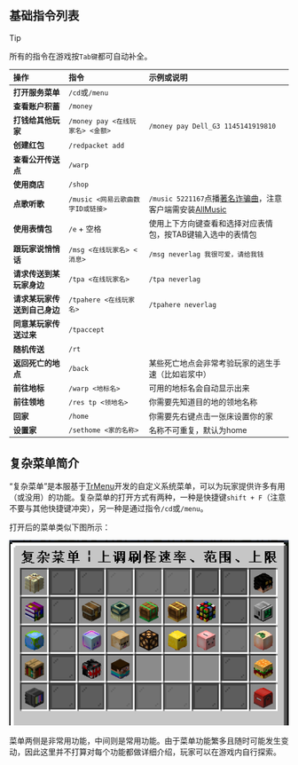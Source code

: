 ## 基础指令列表

> [!tip]
> 所有的指令在游戏按`Tab键`都可自动补全。

| 操作                         | 指令                | 示例或说明                                         |
| :--------------------------- | :------------------ | :------------------------------------------------- |
|**打开服务菜单**|`/cd`或`/menu`||
|**查看账户积蓄**|`/money`||
|**打钱给其他玩家**|`/money pay <在线玩家名> <金额>`|`/money pay Dell_G3 1145141919810`|
|**创建红包**|`/redpacket add`||
|**查看公开传送点**|`/warp`||
|**使用商店**|`/shop`||
|**点歌听歌**|`/music <网易云歌曲数字ID或链接>`|`/music 5221167`点播[著名诈骗曲](https://music.163.com/#/song?id=5221167)，注意客户端需安装[AllMusic](/allmusic)|
|**使用表情包**|`/e` + 空格|使用上下方向键查看和选择对应表情包，按TAB键输入选中的表情包|
|**跟玩家说悄悄话**|`/msg <在线玩家名> <消息>`|`/msg neverlag 我很可爱，请给我钱`|
| **请求传送到某玩家身边**     | `/tpa <在线玩家名>`     | `/tpa neverlag`                                    |
| **请求某玩家传送到自己身边** | `/tpahere <在线玩家名>` | `/tpahere neverlag`                                |
| **同意某玩家传送过来**       | `/tpaccept`         |                                                    |
| **随机传送**                 | `/rt`               | |
| **返回死亡的地点**           | `/back`             | 某些死亡地点会非常考验玩家的逃生手速（比如岩浆中） |
| **前往地标**                 | `/warp <地标名>`    | 可用的地标名会自动显示出来                         |
| **前往领地**                 | `/res tp <领地名>`  |你需要先知道目的地的领地名称|
| **回家**                     | `/home`             | 你需要先右键点击一张床设置你的家                   |
|**设置家**|`/sethome <家的名称>`|名称不可重复，默认为home|

## 复杂菜单简介

“复杂菜单”是本服基于[TrMenu](https://trmenu.docs.insinuate.cn/)开发的自定义系统菜单，可以为玩家提供许多有用（或没用）的功能。复杂菜单的打开方式有两种，一种是快捷键`shift + F`（注意不要与其他快捷键冲突），另一种是通过指令`/cd`或`/menu`。

打开后的菜单类似下图所示：

![](pics/menu.png)

菜单两侧是非常用功能，中间则是常用功能。由于菜单功能繁多且随时可能发生变动，因此这里并不打算对每个功能都做详细介绍，玩家可以在游戏内自行探索。
